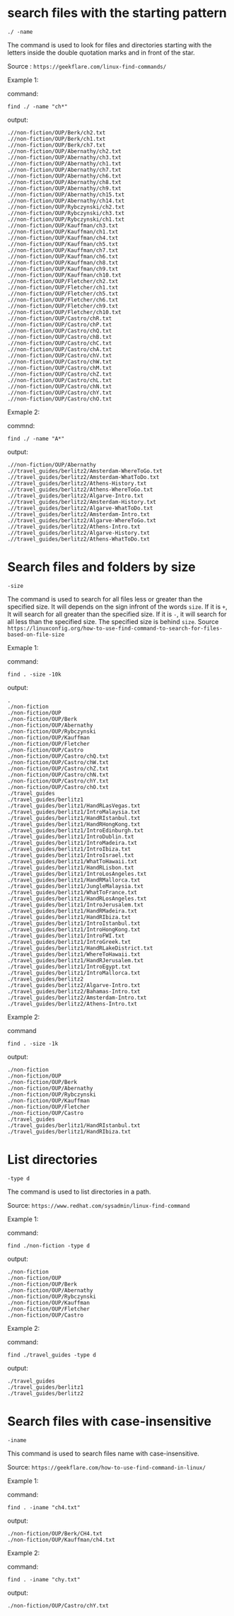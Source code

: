 # search files with the starting pattern

```./ -name```

The command is used to look for files and directories starting with the letters inside the double quotation marks and in front of the star.

Source : ```https://geekflare.com/linux-find-commands/```


Example 1:

command:

```
find ./ -name "ch*"
```

output:

```
.//non-fiction/OUP/Berk/ch2.txt
.//non-fiction/OUP/Berk/ch1.txt
.//non-fiction/OUP/Berk/ch7.txt
.//non-fiction/OUP/Abernathy/ch2.txt
.//non-fiction/OUP/Abernathy/ch3.txt
.//non-fiction/OUP/Abernathy/ch1.txt
.//non-fiction/OUP/Abernathy/ch7.txt
.//non-fiction/OUP/Abernathy/ch6.txt
.//non-fiction/OUP/Abernathy/ch8.txt
.//non-fiction/OUP/Abernathy/ch9.txt
.//non-fiction/OUP/Abernathy/ch15.txt
.//non-fiction/OUP/Abernathy/ch14.txt
.//non-fiction/OUP/Rybczynski/ch2.txt
.//non-fiction/OUP/Rybczynski/ch3.txt
.//non-fiction/OUP/Rybczynski/ch1.txt
.//non-fiction/OUP/Kauffman/ch3.txt
.//non-fiction/OUP/Kauffman/ch1.txt
.//non-fiction/OUP/Kauffman/ch4.txt
.//non-fiction/OUP/Kauffman/ch5.txt
.//non-fiction/OUP/Kauffman/ch7.txt
.//non-fiction/OUP/Kauffman/ch6.txt
.//non-fiction/OUP/Kauffman/ch8.txt
.//non-fiction/OUP/Kauffman/ch9.txt
.//non-fiction/OUP/Kauffman/ch10.txt
.//non-fiction/OUP/Fletcher/ch2.txt
.//non-fiction/OUP/Fletcher/ch1.txt
.//non-fiction/OUP/Fletcher/ch5.txt
.//non-fiction/OUP/Fletcher/ch6.txt
.//non-fiction/OUP/Fletcher/ch9.txt
.//non-fiction/OUP/Fletcher/ch10.txt
.//non-fiction/OUP/Castro/chR.txt
.//non-fiction/OUP/Castro/chP.txt
.//non-fiction/OUP/Castro/chQ.txt
.//non-fiction/OUP/Castro/chB.txt
.//non-fiction/OUP/Castro/chC.txt
.//non-fiction/OUP/Castro/chA.txt
.//non-fiction/OUP/Castro/chV.txt
.//non-fiction/OUP/Castro/chW.txt
.//non-fiction/OUP/Castro/chM.txt
.//non-fiction/OUP/Castro/chZ.txt
.//non-fiction/OUP/Castro/chL.txt
.//non-fiction/OUP/Castro/chN.txt
.//non-fiction/OUP/Castro/chY.txt
.//non-fiction/OUP/Castro/chO.txt
```

Exmaple 2:

commnd:

```
find ./ -name "A*"
```

output:

```
.//non-fiction/OUP/Abernathy
.//travel_guides/berlitz2/Amsterdam-WhereToGo.txt
.//travel_guides/berlitz2/Amsterdam-WhatToDo.txt
.//travel_guides/berlitz2/Athens-History.txt
.//travel_guides/berlitz2/Athens-WhereToGo.txt
.//travel_guides/berlitz2/Algarve-Intro.txt
.//travel_guides/berlitz2/Amsterdam-History.txt
.//travel_guides/berlitz2/Algarve-WhatToDo.txt
.//travel_guides/berlitz2/Amsterdam-Intro.txt
.//travel_guides/berlitz2/Algarve-WhereToGo.txt
.//travel_guides/berlitz2/Athens-Intro.txt
.//travel_guides/berlitz2/Algarve-History.txt
.//travel_guides/berlitz2/Athens-WhatToDo.txt
```

# Search files and folders by size

```-size```

The command is used to search for all files less or greater than the specified size. It will depends on the sign infront of the words ```size```. If it is ```+```, It will search for all greater than the specified size. If it is ```-```, it will search for all less than the specified size. The specified size is behind ```size```.
Source ```https://linuxconfig.org/how-to-use-find-command-to-search-for-files-based-on-file-size```

Exmaple 1:

command:

```
find . -size -10k
```


output:

```
.
./non-fiction
./non-fiction/OUP
./non-fiction/OUP/Berk
./non-fiction/OUP/Abernathy
./non-fiction/OUP/Rybczynski
./non-fiction/OUP/Kauffman
./non-fiction/OUP/Fletcher
./non-fiction/OUP/Castro
./non-fiction/OUP/Castro/chQ.txt
./non-fiction/OUP/Castro/chW.txt
./non-fiction/OUP/Castro/chZ.txt
./non-fiction/OUP/Castro/chN.txt
./non-fiction/OUP/Castro/chY.txt
./non-fiction/OUP/Castro/chO.txt
./travel_guides
./travel_guides/berlitz1
./travel_guides/berlitz1/HandRLasVegas.txt
./travel_guides/berlitz1/IntroMalaysia.txt
./travel_guides/berlitz1/HandRIstanbul.txt
./travel_guides/berlitz1/HandRHongKong.txt
./travel_guides/berlitz1/IntroEdinburgh.txt
./travel_guides/berlitz1/IntroDublin.txt
./travel_guides/berlitz1/IntroMadeira.txt
./travel_guides/berlitz1/IntroIbiza.txt
./travel_guides/berlitz1/IntroIsrael.txt
./travel_guides/berlitz1/WhatToHawaii.txt
./travel_guides/berlitz1/HandRLisbon.txt
./travel_guides/berlitz1/IntroLosAngeles.txt
./travel_guides/berlitz1/HandRMallorca.txt
./travel_guides/berlitz1/JungleMalaysia.txt
./travel_guides/berlitz1/WhatToFrance.txt
./travel_guides/berlitz1/HandRLosAngeles.txt
./travel_guides/berlitz1/IntroJerusalem.txt
./travel_guides/berlitz1/HandRMadeira.txt
./travel_guides/berlitz1/HandRIbiza.txt
./travel_guides/berlitz1/IntroIstanbul.txt
./travel_guides/berlitz1/IntroHongKong.txt
./travel_guides/berlitz1/IntroFWI.txt
./travel_guides/berlitz1/IntroGreek.txt
./travel_guides/berlitz1/HandRLakeDistrict.txt
./travel_guides/berlitz1/WhereToHawaii.txt
./travel_guides/berlitz1/HandRJerusalem.txt
./travel_guides/berlitz1/IntroEgypt.txt
./travel_guides/berlitz1/IntroMallorca.txt
./travel_guides/berlitz2
./travel_guides/berlitz2/Algarve-Intro.txt
./travel_guides/berlitz2/Bahamas-Intro.txt
./travel_guides/berlitz2/Amsterdam-Intro.txt
./travel_guides/berlitz2/Athens-Intro.txt
```

Example 2:

command

```
find . -size -1k 
```

output:

```
./non-fiction
./non-fiction/OUP
./non-fiction/OUP/Berk
./non-fiction/OUP/Abernathy
./non-fiction/OUP/Rybczynski
./non-fiction/OUP/Kauffman
./non-fiction/OUP/Fletcher
./non-fiction/OUP/Castro
./travel_guides
./travel_guides/berlitz1/HandRIstanbul.txt
./travel_guides/berlitz1/HandRIbiza.txt
```

# List directories

```-type d```

The command is used to list directories in a path.

Source: ```https://www.redhat.com/sysadmin/linux-find-command```

Example 1:

command:


```
find ./non-fiction -type d
```

output:

```
./non-fiction
./non-fiction/OUP
./non-fiction/OUP/Berk
./non-fiction/OUP/Abernathy
./non-fiction/OUP/Rybczynski
./non-fiction/OUP/Kauffman
./non-fiction/OUP/Fletcher
./non-fiction/OUP/Castro
```

Example 2:

command:

```
find ./travel_guides -type d
```

output:

```
./travel_guides
./travel_guides/berlitz1
./travel_guides/berlitz2
```

# Search files with case-insensitive

```-iname```

This command is used to search files name with case-insensitive.

Source: ```https://geekflare.com/how-to-use-find-command-in-linux/```

Example 1:

command:

```
find . -iname "ch4.txt"
```

output:

```
./non-fiction/OUP/Berk/CH4.txt
./non-fiction/OUP/Kauffman/ch4.txt
```

Example 2:

command:

```
find . -iname "chy.txt"
```

output:

```
./non-fiction/OUP/Castro/chY.txt
```
